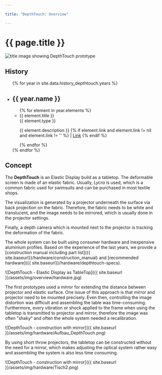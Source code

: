 ```yaml
---
 
title: "DepthTouch: Overview"

---
```


# {{ page.title }}

<img src="{{ site.baseurl}}/assets/img/hardware/depthtouch_title.jpg" class="content__title-image" alt="title image showing DepthTouch prototype"/>

## History

 <div class="timeline">      
    <ul class="timeline__year--list">
        {% for year in site.data.history_depthtouch.years %}
        <li class="timeline__year--element">
          <div class="timeline__line" role="presentation"></div>
            <h2 class="timeline__year--date">{{ year.name }}</h2>
            <div class="timeline__year--content">
              <ul class="timeline__publication--list">
                  {% for element in year.elements %}
                  <li class="timeline__publication--element">
                        <div class="timeline__element--detail">
                          <div class="timeline__element--title">{{ element.title }}</div>
                          <div class="timeline__element--type">{{ element.type }}</div>
                          <p class="timeline__element--description">
                            {{ element.description }}
                          {% if element.link and element.link != nil and element.link != '' %}
                            | <a title="link to external resopurce for {{ element.id }}" href="{{ element.link }}" target="_blank">Link</a>
                          {% endif %}
                          </p>
                    </div>
                  </li>
                  {% endfor %}
              </ul>
            </div>
        </li>
        {% endfor %}
    </ul>
    </div>

## Concept

The __DepthTouch__ is an Elastic Display build as a tabletop. The deformable screen is made of an elastic fabric. Usually, _Lycra_ is used, which is a common fabric used for swimsuits and can be purchased in most textile shops.

The visualization is generated by a projector underneath the surface via back projection on the fabric. Therefore, the fabric needs to be white and translucent, and the image needs to be mirrored, which is usually done in the projector settings.

Finally, a depth camera which is mounted next to the projector is tracking the deformation of the fabric.

The whole system can be built using consumer hardware and inexpensive aluminium profiles. Based on the experience of the last years, we provide a [construction manual including part list]({{ site.baseurl}}/hardware/construction_manual) and [recommended hardware]({{ site.baseurl}}/hardware/depthtouch-specs).

![DepthTouch - Elastic Display as TableTop]({{ site.baseurl }}/assets/img/overview/hardware.jpg)

The first prototypes used a mirror for extending the distance between projector and elastic surface. One issue of this approach is that mirror and projector need to be mounted precisely. Even then, controlling the image distortion was difficult and assembling the table was time-consuming. Furthermore, every vibration or shock applied to the frame when using the tabletop is transmitted to projector and mirror, therefore the image was often "shaky" and often the whole system needed a recalibration.

![DepthTouch - construction with mirror]({{ site.baseurl }}/assets/img/hardware/Aufbau_DepthTouch.png)

By using short throw projectors, the tabletop can be constructed without the need for a mirror, which makes adjusting the optical system rather easy and assembling the system is also less time consuming.

![DepthTouch - construction with mirror]({{ site.baseurl }}/assets/img/hardware/Tisch2.png)